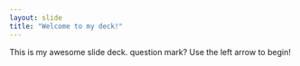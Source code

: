 ```yaml
---
layout: slide
title: "Welcome to my deck!"
---
```

This is my awesome slide deck. question mark?
Use the left arrow to begin!
